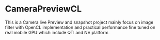 CameraPreviewCL
===============

This is a Camera live Preview and snapshot project mainly focus on image filter with OpenCL implementation and practical performance fine tuned on real mobile GPU which include QTI and NV platform.
